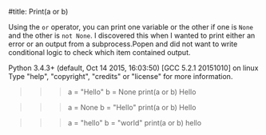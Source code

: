 #title: Print(a or b)

Using the `or` operator, you can print one variable or the other if one is `None` and the other is `not None`.  I discovered this when I wanted to print either an error or an output from a subprocess.Popen and did not want to write conditional logic to check which item contained output.


Python 3.4.3+ (default, Oct 14 2015, 16:03:50)
[GCC 5.2.1 20151010] on linux
Type "help", "copyright", "credits" or "license" for more information.

>>> a = "Hello"
>>> b = None
>>> print(a or b)
Hello

>>> a = None
>>> b = "Hello"
>>> print(a or b)
Hello

>>> a = "hello"
>>> b = "world"
>>> print(a or b)
hello
